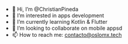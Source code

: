 - 👋 Hi, I’m @ChristianPineda
- 👀 I’m interested in apps development
- 🌱 I’m currently learning Kotlin & Flutter
- 💞️ I’m looking to collaborate on mobile appsd
- 📫 How to reach me: contacto@oslomx.tech

<!---
ChristianPineda/ChristianPineda is a ✨ special ✨ repository because its `README.md` (this file) appears on your GitHub profile.
You can click the Preview link to take a look at your changes.
--->
